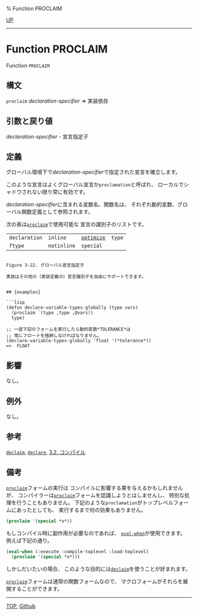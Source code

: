 % Function PROCLAIM

[UP](3.8.html)  

---

# Function **PROCLAIM**


Function `PROCLAIM`


## 構文

`proclaim` *declaration-specifier* => 実装依存


## 引数と戻り値

*declaration-specifier* - 宣言指定子


## 定義

グローバル環境下で*declaration-specifier*で指定された宣言を確立します。

このような宣言はよくグローバル宣言か`proclamation`と呼ばれ、
ローカルでシャドウされない限り常に有効です。

*declaration-specifier*に含まれる変数名、関数名は、
それぞれ動的変数、グローバル関数定義として参照されます。

次の表は[`proclaim`](3.8.proclaim.html)で使用可能な
宣言の識別子のリストです。

|                   |                 |                |            |
|-------------------|-----------------|----------------|------------|
|`declaration` |`inline`    |[`optimize`](3.8.optimize.html) |`type` |
|`ftype`       |`notinline` |`special`  |            |
```

Figure 3-22. グローバル宣言指定子

実装はその他の（実装定義の）宣言識別子を自由にサポートできます。


## {examples}

```lisp
(defun declare-variable-types-globally (type vars)
  (proclaim `(type ,type ,@vars))
  type)

;; 一度下記のフォームを実行したら動的変数*TOLERANCE*は
;; 常にフロートを格納しなければなりません。
(declare-variable-types-globally 'float '(*tolerance*))
=>  FLOAT
```

## 影響

なし。


## 例外

なし。


## 参考

[`declaim`](3.8.declaim.html),
[`declare`](3.8.declare.html),
[3.2. コンパイル](3.2.html)


## 備考

[`proclaim`](3.8.proclaim.html)フォームの実行は
コンパイルに影響する果を与えるかもしれませんが、
コンパイラーは[`proclaim`](3.8.proclaim.html)フォームを認識しようとはしませんし、
特別な処理を行うこともありません。
下記のような`proclamation`がトップレベルフォームにあったとしても、
実行するまで何の効果もありません。

```lisp
(proclaim '(special *x*))
```

もしコンパイル時に副作用が必要なのであれば、
[`eval-when`](3.8.eval-when.html)が使用できます。
例えば下記の通り。

```lisp
(eval-when (:execute :compile-toplevel :load-toplevel)
  (proclaim '(special *x*)))
```

しかしだいたいの場合、
このような目的には[`declaim`](3.8.declaim.html)を使うことが好まれます。

[`proclaim`](3.8.proclaim.html)フォームは通常の関数フォームなので、
マクロフォームがそれらを展開することができます。


---
[TOP](index.html),  [Github](https://github.com/nptcl/npt-japanese)

